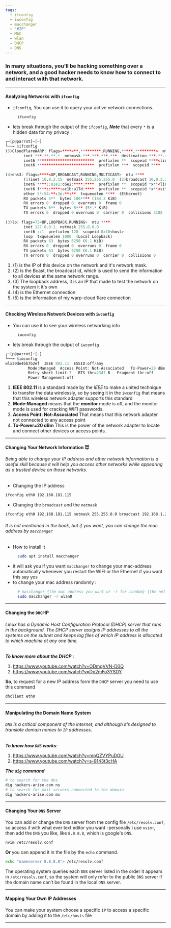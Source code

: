 ```yaml
---
tags:
  - ifconfig
  - iwconfig
  - macchanger
  - "#IP"
  - MAC
  - wlan
  - DHCP
  - DNS
---
```

### In many situations, you’ll be hacking something over a network, and a good hacker needs to know how to connect to and interact with that network.
---

#### Analyzing Networks with `ifconfig`

- `ifconfig`, You can use it to query your active network connections.
  ```bash
	ifconfig
	```
- lets break through the output of the `ifconfig`, ***Note*** that every `*` is a hidden data for my privacy :
```r
┌─[p@parrot]─[~]
└──╼ $ifconfig 
(5)CloudflareWARP: flags=****<**,*********,RUNNING,*****,*********>  mtu ****
        inet ***.**.**.*  netmask ***.***.***.***  destination ***.**.**.*
        inet6 *************************  prefixlen **  scopeid ****<link>
        inet6 *************************  prefixlen ***  scopeid ****
        
(4)ens3: flags=****<UP,BROADCAST,RUNNING,MULTICAST>  mtu ****
        (1)inet 10.0.2.15  netmask 255.255.255.0  (2)broadcast 10.0.2.255
        inet6 ****::82e1:c6e2:****:****  prefixlen **  scopeid *x**<link>
        inet6 f***::****:ac1b:a17d:****  prefixlen **  scopeid *x**<site>
        ether 5*:54:**:2c:**:**  txqueuelen ****  (Ethernet)
        RX packets 4**  bytes 106**** (104.3 KiB)
        RX errors 0  dropped 0  overruns 0  frame 0
        TX packets 6**  bytes 8*** (5*.* KiB)
        TX errors 0  dropped 0 overruns 0  carrier 0  collisions 3188
        
(3)lo: flags=73<UP,LOOPBACK,RUNNING>  mtu ****
        inet 127.0.0.1  netmask 255.0.0.0
        inet6 ::1  prefixlen 128  scopeid 0x10<host>
        loop  txqueuelen 1000  (Local Loopback)
        RX packets 63  bytes 6250 (6.1 KiB)
        RX errors 0  dropped 0  overruns 0  frame 0
        TX packets 63  bytes 6250 (6.1 KiB)
        TX errors 0  dropped 0 overruns 0  carrier 0  collisions 0

```
1. (1) is the IP of this device on the network and it's network mask.
2. (2) is the Bcast, the broadcast id, which is used to send the information to all devices at the same network range.
3. (3) The loopback address, it is an IP that made to test the network on the system it it's own
4. (4) is the Ethernet connection
5.  (5) is the information of my warp-cloud flare connection

---
#### Checking Wireless Network Devices with `iwconfig`

- You can use it to see your wireless networking info
  ```bash
	iwconfig
	```
 - lets break through the output of `iwconfig`
```r
┌─[p@parrot]─[~]
└──╼ $iwconfig 
wlx30de4bb7b2ef  IEEE 802.11  ESSID:off/any  
          Mode:Managed  Access Point: Not-Associated   Tx-Power=20 dBm   
          Retry short limit:7   RTS thr=2347 B   Fragment thr:off
          Power Management:off

```
1. **IEEE 802.11** is a standard made by the *IEEE* to make a united technique to transfer the data wirelessly, so by seeing it in the `iwconfig` that means that this wireless network adapter supports this standard
2. **Mode:Managed** means that the **monitor** mode is off, and the monitor mode is used for cracking WIFI  passwords.
3. **Access Point: Not-Associated** That means that this network adapter not connected to any access point
4. **Tx-Power=20 dBm** This is the power of the network adapter to locate and connect other devices or access points.
---
#### Changing Your Network Information **😈**

###### Being able to change your IP address and other network information is a useful skill because it will help you access other networks while appearing as a trusted device on those networks.

- Changing the IP address
```bash
ifconfig eth0 192.168.181.115
```

- Changing the `broadcast` and the `netmask`
```bash
ifconfig eth0 192.168.181.115 netmask 255.255.0.0 broadcast 192.168.1.255
```

###### It is not mentioned in the book, but if you want, you can change the mac address by `macchanger`
- How to install it
  ```bash
	sudo apt install macchanger
	```
-  it will ask you if you want `macchanger` to change your mac-address automatically  whenever you restart the WIFI or the Ethernet  if you want this say yes
- to change your mac address randomly :
  ```bash
	# macchanger {the mac address you want or -r for random} {the net adapter}
	sudo macchanger -r wlan0
	```
---
#### Changing the `DHCP`IP 

###### Linux has a Dynamic Host Configuration Protocol (DHCP) server that runs in the background. The DHCP server assigns IP addresses to all the systems on the subnet and keeps log files of which IP address is allocated to which machine at any one time.
***To know more about the DHCP*** :
1. https://www.youtube.com/watch?v=ODmgVVN-D0Q
2. https://www.youtube.com/watch?v=Dp2mFo3YSDY

**So**, to request for a new IP address form the `DHCP` server you need to use this command
```bash
dhclient eth0
```
---
#### Manipulating the Domain Name System

###### `DNS` is a critical component of the internet, and although it’s designed to translate domain names to `IP` addresses. 
***To know how `DNS` works***:
1. https://www.youtube.com/watch?v=mpQZVYPuDGU
2. https://www.youtube.com/watch?v=s-9143t3cHA

***The `dig` command***
```bash
# to search for the dns 
dig hackers-arise.com ns
# to search for mail servers connected to the domain
dig hackers-arise.com mx
```
---

#### Changing Your `DNS` Server

You can add or change the `DNS` server from the config file `/etc/resolv.conf`, so access it with what ever text editor you want -personally i use `nvim`-, then add the `DNS` you like, like `8.8.8.8`, which is google's `DNS`. 
```bash
nvim /etc/resolv.conf
```
**Or** you can append it in the file by the `echo` command.
```bash
echo "nameserver 8.8.8.8"> /etc/resolv.conf
```

The operating system queries each `DNS` server listed in the order it appears in `/etc/resolv.conf`, so the system will only refer to the public `DNS` server if the domain name can’t be found in the local `DNS` server.

---
#### Mapping Your Own IP Addresses

You can make your system choose a specific `IP` to access a specific domain by adding it to the `/etc/hosts` file

---
